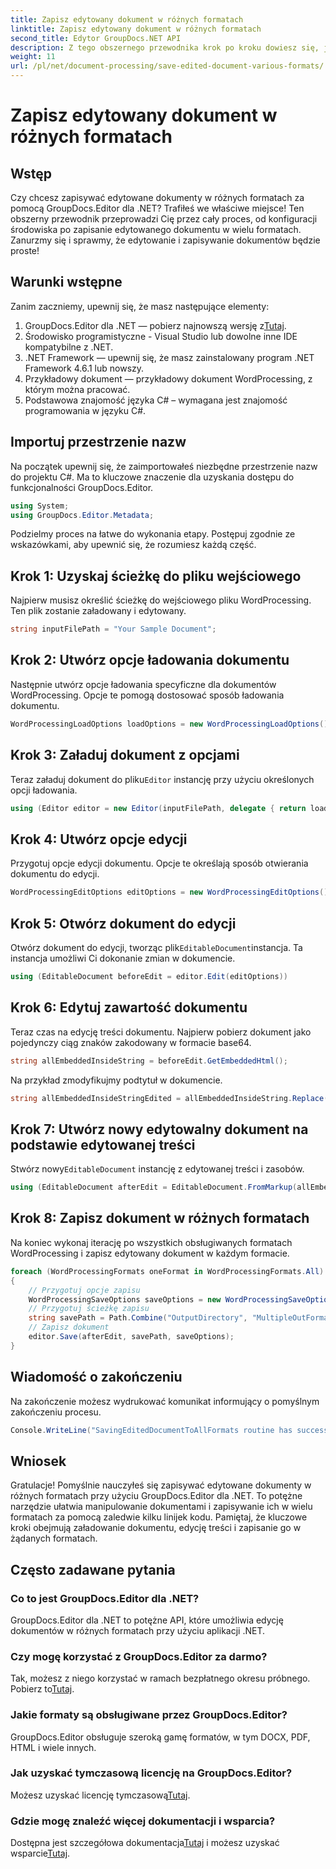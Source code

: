 ```yaml
---
title: Zapisz edytowany dokument w różnych formatach
linktitle: Zapisz edytowany dokument w różnych formatach
second_title: Edytor GroupDocs.NET API
description: Z tego obszernego przewodnika krok po kroku dowiesz się, jak zapisywać edytowane dokumenty w różnych formatach przy użyciu programu GroupDocs.Editor dla platformy .NET.
weight: 11
url: /pl/net/document-processing/save-edited-document-various-formats/
---
```


# Zapisz edytowany dokument w różnych formatach

## Wstęp
Czy chcesz zapisywać edytowane dokumenty w różnych formatach za pomocą GroupDocs.Editor dla .NET? Trafiłeś we właściwe miejsce! Ten obszerny przewodnik przeprowadzi Cię przez cały proces, od konfiguracji środowiska po zapisanie edytowanego dokumentu w wielu formatach. Zanurzmy się i sprawmy, że edytowanie i zapisywanie dokumentów będzie proste!
## Warunki wstępne
Zanim zaczniemy, upewnij się, że masz następujące elementy:
1.  GroupDocs.Editor dla .NET — pobierz najnowszą wersję z[Tutaj](https://releases.groupdocs.com/editor/net/).
2. Środowisko programistyczne - Visual Studio lub dowolne inne IDE kompatybilne z .NET.
3. .NET Framework — upewnij się, że masz zainstalowany program .NET Framework 4.6.1 lub nowszy.
4. Przykładowy dokument — przykładowy dokument WordProcessing, z którym można pracować.
5. Podstawowa znajomość języka C# – wymagana jest znajomość programowania w języku C#.
## Importuj przestrzenie nazw
Na początek upewnij się, że zaimportowałeś niezbędne przestrzenie nazw do projektu C#. Ma to kluczowe znaczenie dla uzyskania dostępu do funkcjonalności GroupDocs.Editor.
```csharp
using System;
using GroupDocs.Editor.Metadata;
```
Podzielmy proces na łatwe do wykonania etapy. Postępuj zgodnie ze wskazówkami, aby upewnić się, że rozumiesz każdą część.
## Krok 1: Uzyskaj ścieżkę do pliku wejściowego
Najpierw musisz określić ścieżkę do wejściowego pliku WordProcessing. Ten plik zostanie załadowany i edytowany.
```csharp
string inputFilePath = "Your Sample Document";
```
## Krok 2: Utwórz opcje ładowania dokumentu
Następnie utwórz opcje ładowania specyficzne dla dokumentów WordProcessing. Opcje te pomogą dostosować sposób ładowania dokumentu.
```csharp
WordProcessingLoadOptions loadOptions = new WordProcessingLoadOptions();
```
## Krok 3: Załaduj dokument z opcjami
 Teraz załaduj dokument do pliku`Editor` instancję przy użyciu określonych opcji ładowania.
```csharp
using (Editor editor = new Editor(inputFilePath, delegate { return loadOptions; }))
```
## Krok 4: Utwórz opcje edycji
Przygotuj opcje edycji dokumentu. Opcje te określają sposób otwierania dokumentu do edycji.
```csharp
WordProcessingEditOptions editOptions = new WordProcessingEditOptions();
```
## Krok 5: Otwórz dokument do edycji
 Otwórz dokument do edycji, tworząc plik`EditableDocument`instancja. Ta instancja umożliwi Ci dokonanie zmian w dokumencie.
```csharp
using (EditableDocument beforeEdit = editor.Edit(editOptions))
```
## Krok 6: Edytuj zawartość dokumentu
Teraz czas na edycję treści dokumentu. Najpierw pobierz dokument jako pojedynczy ciąg znaków zakodowany w formacie base64.
```csharp
string allEmbeddedInsideString = beforeEdit.GetEmbeddedHtml();
```
Na przykład zmodyfikujmy podtytuł w dokumencie.
```csharp
string allEmbeddedInsideStringEdited = allEmbeddedInsideString.Replace("Subtitle", "Edited subtitle");
```
## Krok 7: Utwórz nowy edytowalny dokument na podstawie edytowanej treści
 Stwórz nowy`EditableDocument` instancję z edytowanej treści i zasobów.
```csharp
using (EditableDocument afterEdit = EditableDocument.FromMarkup(allEmbeddedInsideStringEdited, null))
```
## Krok 8: Zapisz dokument w różnych formatach
Na koniec wykonaj iterację po wszystkich obsługiwanych formatach WordProcessing i zapisz edytowany dokument w każdym formacie.
```csharp
foreach (WordProcessingFormats oneFormat in WordProcessingFormats.All)
{
    // Przygotuj opcje zapisu
    WordProcessingSaveOptions saveOptions = new WordProcessingSaveOptions(oneFormat);
    // Przygotuj ścieżkę zapisu
    string savePath = Path.Combine("OutputDirectory", "MultipleOutFormats." + saveOptions.OutputFormat.Extension);
    // Zapisz dokument
    editor.Save(afterEdit, savePath, saveOptions);
}
```
## Wiadomość o zakończeniu
Na zakończenie możesz wydrukować komunikat informujący o pomyślnym zakończeniu procesu.
```csharp
Console.WriteLine("SavingEditedDocumentToAllFormats routine has successfully finished");
```
## Wniosek
Gratulacje! Pomyślnie nauczyłeś się zapisywać edytowane dokumenty w różnych formatach przy użyciu GroupDocs.Editor dla .NET. To potężne narzędzie ułatwia manipulowanie dokumentami i zapisywanie ich w wielu formatach za pomocą zaledwie kilku linijek kodu. Pamiętaj, że kluczowe kroki obejmują załadowanie dokumentu, edycję treści i zapisanie go w żądanych formatach.
## Często zadawane pytania
### Co to jest GroupDocs.Editor dla .NET?
GroupDocs.Editor dla .NET to potężne API, które umożliwia edycję dokumentów w różnych formatach przy użyciu aplikacji .NET.
### Czy mogę korzystać z GroupDocs.Editor za darmo?
 Tak, możesz z niego korzystać w ramach bezpłatnego okresu próbnego. Pobierz to[Tutaj](https://releases.groupdocs.com/).
### Jakie formaty są obsługiwane przez GroupDocs.Editor?
GroupDocs.Editor obsługuje szeroką gamę formatów, w tym DOCX, PDF, HTML i wiele innych.
### Jak uzyskać tymczasową licencję na GroupDocs.Editor?
 Możesz uzyskać licencję tymczasową[Tutaj](https://purchase.groupdocs.com/temporary-license/).
### Gdzie mogę znaleźć więcej dokumentacji i wsparcia?
 Dostępna jest szczegółowa dokumentacja[Tutaj](https://tutorials.groupdocs.com/editor/net/) i możesz uzyskać wsparcie[Tutaj](https://forum.groupdocs.com/c/editor/20).
